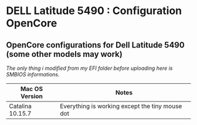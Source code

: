 
# DELL Latitude 5490 : Configuration OpenCore

## OpenCore configurations for Dell Latitude 5490 (some other models may work)

*The only thing i modified from my EFI folder before uploading here is SMBIOS informations.*

|Mac OS Version  |Notes                         |
|----------------|-----------------------------------|
|Catalina 10.15.7|Everything is working except the tiny mouse dot|
